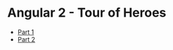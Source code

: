 # Angular 2 - Tour of Heroes

- [Part 1](https://angular.io/docs/ts/latest/tutorial/toh-pt1.html)
- [Part 2](https://angular.io/docs/ts/latest/tutorial/toh-pt2.html)
